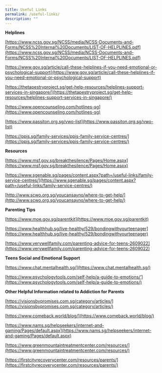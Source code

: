 ```yaml
---
title: Useful Links
permalink: /useful-links/
description: ""
---
```


**Helplines**

[https://www.ncss.gov.sg/NCSS/media/NCSS-Documents-and-Forms/NCSS%20Internal%20Documents/LIST-OF-HELPLINES.pdf](https://www.ncss.gov.sg/NCSS/media/NCSS-Documents-and-Forms/NCSS%20Internal%20Documents/LIST-OF-HELPLINES.pdf)

[https://www.gov.sg/article/call-these-helplines-if-you-need-emotional-or-psychological-support](https://www.gov.sg/article/call-these-helplines-if-you-need-emotional-or-psychological-support)

[https://thetapestryproject.sg/get-help-resources/helplines-support-services-in-singapore/](https://thetapestryproject.sg/get-help-resources/helplines-support-services-in-singapore/)

[https://www.opencounseling.com/hotlines-sg](https://www.opencounseling.com/hotlines-sg)

[https://www.passiton.org.sg/vwo-list](https://www.passiton.org.sg/vwo-list)

[https://ppis.sg/family-services/ppis-family-service-centres/](https://ppis.sg/family-services/ppis-family-service-centres/)

**Resources**

[https://www.msf.gov.sg/breakthesilence/Pages/Home.aspx](https://www.msf.gov.sg/breakthesilence/Pages/Home.aspx)

[https://www.sgenable.sg/pages/content.aspx?path=/useful-links/family-service-centres/](https://www.sgenable.sg/pages/content.aspx?path=/useful-links/family-service-centres/)

[http://www.scwo.org.sg/youcansayno/where-to-get-help/](http://www.scwo.org.sg/youcansayno/where-to-get-help/)

**Parenting Tips**

[https://www.moe.gov.sg/parentkit](https://www.moe.gov.sg/parentkit)

[https://www.healthhub.sg/live-healthy/529/bondingwithyourteenager](https://www.healthhub.sg/live-healthy/529/bondingwithyourteenager)

[https://www.verywellfamily.com/parenting-advice-for-teens-2609022](https://www.verywellfamily.com/parenting-advice-for-teens-2609022)

**Teens Social and Emotional Support**

[https://www.chat.mentalhealth.sg/](https://www.chat.mentalhealth.sg/)

[https://www.psychologytools.com/self-help/a-guide-to-emotions/’](https://www.psychologytools.com/self-help/a-guide-to-emotions/)

**Other Helpful Information related to Addiction for Parents**

[https://visionsbypromises.com.sg/category/articles/](https://visionsbypromises.com.sg/category/articles/)

[https://www.comeback.world/blog/](https://www.comeback.world/blog/)

[https://www.nams.sg/helpseekers/internet-and-gaming/Pages/default.aspx](https://www.nams.sg/helpseekers/internet-and-gaming/Pages/default.aspx)

[https://www.greenmountaintreatmentcenter.com/resources/](https://www.greenmountaintreatmentcenter.com/resources/)

[https://firstcityrecoverycenter.com/resources/parents/](https://firstcityrecoverycenter.com/resources/parents/)